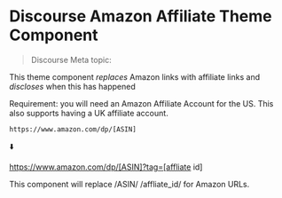 # Discourse Amazon Affiliate Theme Component

> Discourse Meta topic: 

This theme component *replaces* Amazon links with affiliate links and *discloses* when this has happened

Requirement: you will need an Amazon Affiliate Account for the US. This also supports having a UK affiliate account.  

`https://www.amazon.com/dp/[ASIN]`

:arrow_down: 

https://www.amazon.com/dp/[ASIN]?tag=[affliate id]

This component will replace /ASIN/ /affliate_id/ for Amazon URLs.
